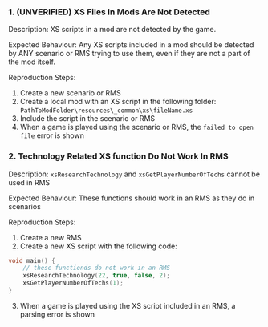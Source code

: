 ### 1. (UNVERIFIED) XS Files In Mods Are Not Detected

Description: XS scripts in a mod are not detected by the game.

Expected Behaviour: Any XS scripts included in a mod should be detected by ANY scenario or RMS trying to use them, even if they are not a part of the mod itself.

Reproduction Steps:

1. Create a new scenario or RMS
2. Create a local mod with an XS script in the following folder: `PathToModFolder\resources\_common\xs\fileName.xs`
3. Include the script in the scenario or RMS
4. When a game is played using the scenario or RMS, the `failed to open file` error is shown

### 2. Technology Related XS function Do Not Work In RMS

Description: `xsResearchTechnology` and `xsGetPlayerNumberOfTechs` cannot be used in RMS

Expected Behaviour: These functions should work in an RMS as they do in scenarios

Reproduction Steps:

1. Create a new RMS
2. Create a new XS script with the following code:
```cpp
void main() {
    // these functionds do not work in an RMS
    xsResearchTechnology(22, true, false, 2);
    xsGetPlayerNumberOfTechs(1);
}
```
3. When a game is played using the XS script included in an RMS, a parsing error is shown

